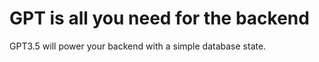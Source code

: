 # GPT is all you need for the backend


GPT3.5 will power your backend with a simple database state.

